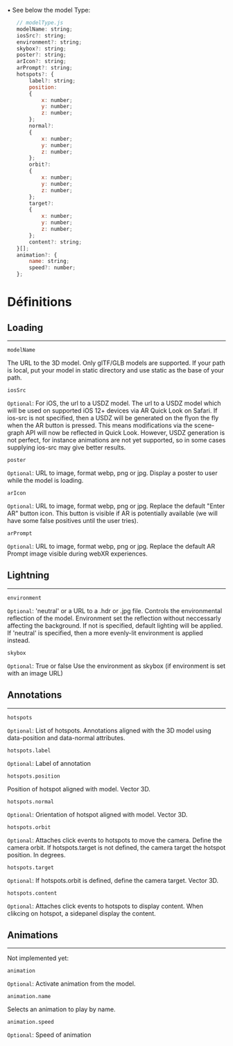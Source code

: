 • See below the model Type:

 ```javascript
    // modelType.js
    modelName: string;
    iosSrc?: string;
    environment?: string;
    skybox?: string;
    poster?: string;
    arIcon?: string;
    arPrompt?: string;
    hotspots?: {
        label?: string;
        position:
        {
            x: number;
            y: number;
            z: number;
        };
        normal?:
        {
            x: number;
            y: number;
            z: number;
        };
        orbit?:
        {
            x: number;
            y: number;
            z: number;
        };
        target?:
        {
            x: number;
            y: number;
            z: number;
        };
        content?: string;
    }[];
    animation?: {
        name: string;
        speed?: number;
    };
```

# Définitions


## Loading 
-----------------------
```
modelName
````
The URL to the 3D model. Only glTF/GLB models are supported. 
If your path is local, put your model in static directory and use static as the base of your path. 


````
iosSrc
````
`Optional`: For iOS, the url to a USDZ model.
The url to a USDZ model which will be used on supported iOS 12+ devices via AR Quick Look on Safari. 
 If ios-src is not specified, then a USDZ will be generated on the flyon the fly when the AR button is pressed. This means modifications via the scene-graph API will now be reflected in Quick Look. However, USDZ generation is not perfect, for instance animations are not yet supported, so in some cases supplying ios-src may give better results.

```
poster
```
`Optional`:  URL to image, format webp, png or jpg.
Display a poster to user while the model is loading. 


```
arIcon
```
`Optional`:  URL to image, format webp, png or jpg.
Replace the default "Enter AR" button icon. This button is visible if AR is potentially available (we will have some false positives until the user tries).

```
arPrompt
```
`Optional`:  URL to image, format webp, png or jpg.
Replace the default AR Prompt image visible during webXR experiences.

## Lightning 
-----------------------
```
environment
```
`Optional`: 'neutral' or a URL to a .hdr or .jpg file. 
Controls the environmental reflection of the model. Environment set the reflection without neccessarly affecting the background. 
If not is specified, default lighting will be applied. 
If 'neutral' is specified, then a more evenly-lit environment is applied instead.

```
skybox
```
`Optional`: True or false
Use the environment as skybox (if environment is set with an image URL)



## Annotations 
-----------------------
```
hotspots
```
`Optional`: List of hotspots.
Annotations aligned with the 3D model using data-position and data-normal attributes. 

```
hotspots.label
```
`Optional`: Label of annotation
```
hotspots.position
```
Position of hotspot aligned with model. Vector 3D.

```
hotspots.normal
```
`Optional`: Orientation of hotspot aligned with model. Vector 3D. 
```
hotspots.orbit
```
`Optional`:  Attaches click events to hotspots to move the camera. Define the camera orbit. If hotspots.target is not defined, the camera target the hotspot position. In degrees.

```
hotspots.target
```
`Optional`: If hotspots.orbit is defined, define the camera target. Vector 3D. 
```
hotspots.content
```
`Optional`: Attaches click events to hotspots to display content. When clikcing on hotspot, a sidepanel display the content.


## Animations 
-----------------------
Not implemented yet:
```
animation
```
`Optional`: Activate animation from the model.
```
animation.name
```
Selects an animation to play by name. 

```
animation.speed
```
`Optional`: Speed of animation